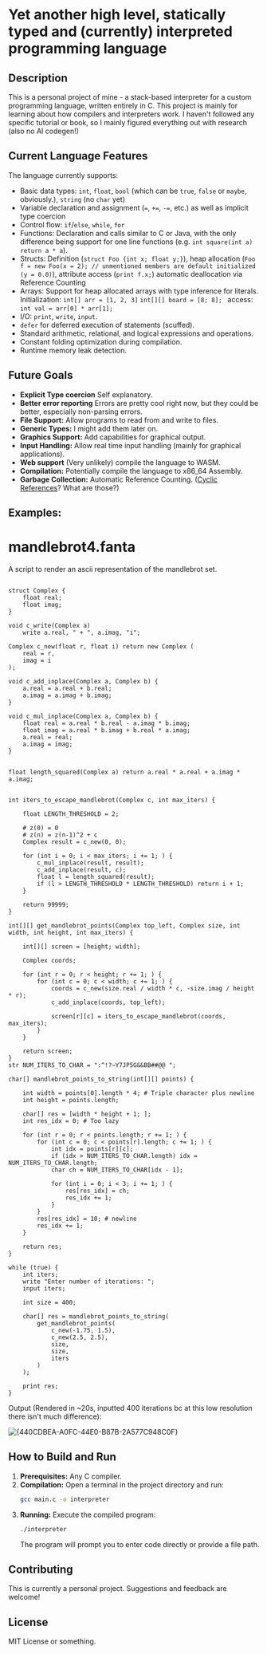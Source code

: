 # Yet another high level, statically typed and (currently) interpreted programming language

## Description

This is a personal project of mine - a stack-based interpreter for a custom programming language, written entirely in C.
This project is mainly for learning about how compilers and interpreters work. I haven't followed any specific tutorial or book, so I mainly figured everything out with research (also no AI codegen!)

## Current Language Features

The language currently supports:

* Basic data types: `int`, `float`, `bool` (which can be `true`, `false` or `maybe`, obviously.), `string` (no `char` yet)
* Variable declaration and assignment (`=`, `+=`, `-=`, etc.) as well as implicit type coercion
* Control flow: `if`/`else`, `while`, `for`
* Functions: Declaration and calls similar to C or Java, with the only difference being support for one line functions (e.g. `int square(int a) return a * a`).
* Structs: Definition (`struct Foo {int x; float y;}`), heap allocation (`Foo f = new Foo(x = 2); // unmentioned members are default initialized (y = 0.0)`), attribute access (`print f.x;`) automatic deallocation via Reference Counting
* Arrays: Support for heap allocated arrays with type inference for literals. Initialization: `int[] arr = [1, 2, 3]` `int[][] board = [8; 8]; ` access: `int val = arr[0] * arr[1];`
* I/O: `print`, `write`, `input`.
* `defer` for deferred execution of statements (scuffed).
* Standard arithmetic, relational, and logical expressions and operations.
* Constant folding optimization during compilation.
* Runtime memory leak detection.
  
## Future Goals

* **Explicit Type coercion** Self explanatory.
* **Better error reporting** Errors are pretty cool right now, but they could be better, especially non-parsing errors.
* **File Support:** Allow programs to read from and write to files.
* **Generic Types:** I might add them later on.
* **Graphics Support:** Add capabilities for graphical output.
* **Input Handling:** Allow real time input handling (mainly for graphical applications).
* **Web support** (Very unlikely) compile the language to WASM.
* **Compilation:** Potentially compile the language to x86_64 Assembly.
* **Garbage Collection:** Automatic Reference Counting. ([Cyclic References](https://en.wikipedia.org/wiki/Reference_counting#Advantages_and_disadvantages)? What are those?)

## Examples:

# mandlebrot4.fanta

A script to render an ascii representation of the mandlebrot set.
```

struct Complex {
    float real;
    float imag;
}

void c_write(Complex a)
    write a.real, " + ", a.imag, "i";

Complex c_new(float r, float i) return new Complex (
    real = r,
    imag = i
);

void c_add_inplace(Complex a, Complex b) {
    a.real = a.real + b.real;
    a.imag = a.imag + b.imag;
}

void c_mul_inplace(Complex a, Complex b) {
    float real = a.real * b.real - a.imag * b.imag;
    float imag = a.real * b.imag + b.real * a.imag;
    a.real = real;
    a.imag = imag;
}


float length_squared(Complex a) return a.real * a.real + a.imag * a.imag;


int iters_to_escape_mandlebrot(Complex c, int max_iters) {

    float LENGTH_THRESHOLD = 2;

    # z(0) = 0
    # z(n) = z(n-1)^2 + c
    Complex result = c_new(0, 0);

    for (int i = 0; i < max_iters; i += 1; ) {
        c_mul_inplace(result, result);
        c_add_inplace(result, c);
        float l = length_squared(result);
        if (l > LENGTH_THRESHOLD * LENGTH_THRESHOLD) return i + 1;
    }

    return 99999;
}

int[][] get_mandlebrot_points(Complex top_left, Complex size, int width, int height, int max_iters) {
    
    int[][] screen = [height; width];

    Complex coords;

    for (int r = 0; r < height; r += 1; ) {
        for (int c = 0; c < width; c += 1; ) {
            coords = c_new(size.real / width * c, -size.imag / height * r);
            c_add_inplace(coords, top_left);

            screen[r][c] = iters_to_escape_mandlebrot(coords, max_iters);
        }
    }

    return screen;
}
str NUM_ITERS_TO_CHAR = ":^!?~Y7JP5G&&BB##@@ ";

char[] mandlebrot_points_to_string(int[][] points) {

    int width = points[0].length * 4; # Triple character plus newline
    int height = points.length;

    char[] res = [width * height + 1; ];
    int res_idx = 0; # Too lazy

    for (int r = 0; r < points.length; r += 1; ) {
        for (int c = 0; c < points[r].length; c += 1; ) {
            int idx = points[r][c];
            if (idx > NUM_ITERS_TO_CHAR.length) idx = NUM_ITERS_TO_CHAR.length;
            char ch = NUM_ITERS_TO_CHAR[idx - 1];
            
            for (int i = 0; i < 3; i += 1; ) {
                res[res_idx] = ch;
                res_idx += 1;
            }
        }
        res[res_idx] = 10; # newline
        res_idx += 1;
    }

    return res;
}

while (true) {
    int iters;
    write "Enter number of iterations: ";
    input iters;

    int size = 400;

    char[] res = mandlebrot_points_to_string(
        get_mandlebrot_points(
            c_new(-1.75, 1.5),
            c_new(2.5, 2.5),
            size,
            size,
            iters
        )
    );

    print res;
}
```
Output (Rendered in ~20s, inputted 400 iterations bc at this low resolution there isn't much difference): 

![{440CDBEA-A0FC-44E0-B87B-2A577C948C0F}](https://github.com/user-attachments/assets/e23ede6c-b931-4b8a-91ea-f3503c126e49)





## How to Build and Run

1.  **Prerequisites:** Any C compiler.
2.  **Compilation:** Open a terminal in the project directory and run:
    ```bash
    gcc main.c -o interpreter
    ```
3.  **Running:** Execute the compiled program:
    ```bash
    ./interpreter
    ```
    The program will prompt you to enter code directly or provide a file path.

## Contributing

This is currently a personal project. Suggestions and feedback are welcome!

## License

MIT License or something.
